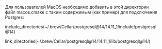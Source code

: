 Для пользователей MacOS необходимо добавить в этой директории файл macos.cmake с таким содержимым (как пример) для подключения Postgres:


include_directories(~/.brew/Cellar/postgresql@14/14.11_1/include/postgresql@14)


link_directories(~/.brew/Cellar/postgresql@14/14.11_1/lib/postgresql@14/) 